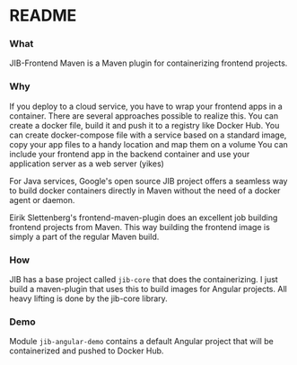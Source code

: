 # README

### What
JIB-Frontend Maven is a Maven plugin for containerizing frontend projects. 


### Why
If you deploy to a cloud service, you have to wrap your frontend apps in a container.
There are several approaches possible to realize this.
You can create a docker file, build it and push it to a registry like Docker Hub.
You can create docker-compose file with a service based on a standard image, copy your app files to a handy location and map them on a volume
You can include your frontend app in the backend container and use your application server as a web server (yikes)

For Java services, Google's open source JIB project offers a seamless way to build docker containers directly in Maven without the need of a docker agent or daemon.

Eirik Slettenberg's frontend-maven-plugin does an excellent job building frontend projects from Maven.
This way building the frontend image is simply a part of the regular Maven build.


### How
JIB has a base project called `jib-core` that does the containerizing. I just build a maven-plugin that uses this to build images for Angular projects.
All heavy lifting is done by the jib-core library.


### Demo
Module `jib-angular-demo` contains a default Angular project that will be containerized and pushed to Docker Hub.

